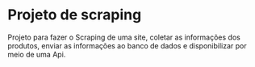 # Projeto de scraping

Projeto para fazer o Scraping de uma site, coletar as informações dos produtos, enviar as informações ao banco de dados e disponibilizar por meio de uma Api.
